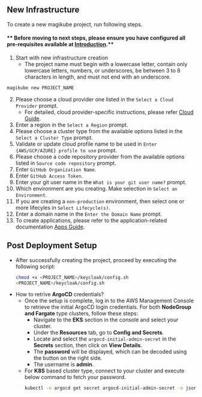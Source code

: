## New Infrastructure
To create a new magikube project, run following steps.

#### ** Before moving to next steps, please ensure you have configured all pre-requisites available at [Introduction](../intro.md).**

1. Start with new infrastructure creation
    - The project name must begin with a lowercase letter, contain only lowercase letters, numbers, or underscores, be between 3 to 8 characters in length, and must not end with an underscore. 
```bash
magikube new PROJECT_NAME
```
2. Please choose a cloud provider one listed in the `Select a Cloud Provider` prompt.
    - For detailed, cloud provider-specific instructions, please refer [Cloud Guide](./AWS/).
3. Enter a region in the `Select a Region` prompt.
4. Please choose a cluster type from the available options listed in the `Select a Cluster Type` prompt.
5. Validate or update cloud profile name to be used in `Enter {AWS/GCP/AZURE} profile to use` prompt.
6. Please choose a code repository provider from the available options listed in `Source code repository` prompt.
7. Enter `GitHub Organization Name`.
8. Enter `GitHub Access Token`.
9. Enter your git user name in the `What is your git user name?` prompt.
10. Which environment are you creating. Make selection in `Select an Environment`.
11. If you are creating a `non-production` environment, then select one or more lifecyles in `Select Lifecycle(s)`.
12. Enter a domain name in the `Enter the Domain Name` prompt.
13. To create applications, please refer to the application-related documentation [Apps Guide](./Apps/Apps.md).

## Post Deployment Setup
- After successfully creating the project, proceed by executing the following script:
    ```bash
    chmod +x <PROJECT_NAME>/keycloak/config.sh
    <PROJECT_NAME>/keycloak/config.sh
    ```
- How to retrive **ArgoCD** credentials?
    - Once the setup is complete, log in to the AWS Management Console to retrieve the initial ArgoCD login credentials. For both **NodeGroup and Fargate** type clusters, follow these steps:
        - Navigate to the **EKS** section in the console and select your cluster.
        - Under the **Resources** tab, go to **Config and Secrets**.
        - Locate and select the `argocd-initial-admin-secret` in the **Secrets** section, then click on **View Details**.
        - The **password** will be displayed, which can be decoded using the button on the right side. 
        - The username is **admin**.
    - For **K8S** based cluster type, connect to your cluster and execute below command to fetch your password.
        ```bash
        kubectl -n argocd get secret argocd-initial-admin-secret -o jsonpath="{.data.password}" | base64 -d
        ```